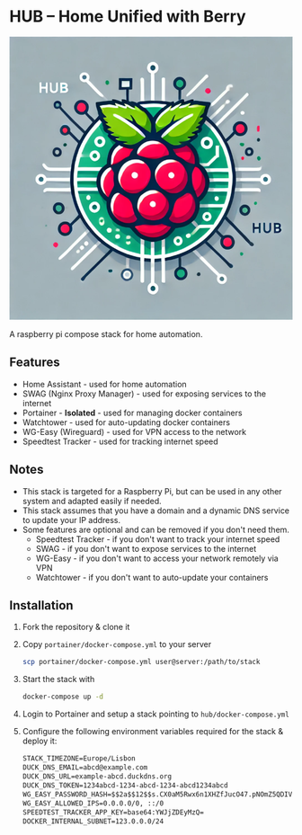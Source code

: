 # HUB – Home Unified with Berry

![HUB](img.png)

A raspberry pi compose stack for home automation.

## Features

- Home Assistant - used for home automation
- SWAG (Nginx Proxy Manager) - used for exposing services to the internet
- Portainer - **Isolated** - used for managing docker containers
- Watchtower - used for auto-updating docker containers
- WG-Easy (Wireguard) - used for VPN access to the network
- Speedtest Tracker - used for tracking internet speed

## Notes

- This stack is targeted for a Raspberry Pi, but can be used in any other system and adapted easily if needed.
- This stack assumes that you have a domain and a dynamic DNS service to update your IP address.
- Some features are optional and can be removed if you don't need them.
  - Speedtest Tracker - if you don't want to track your internet speed
  - SWAG - if you don't want to expose services to the internet
  - WG-Easy - if you don't want to access your network remotely via VPN
  - Watchtower - if you don't want to auto-update your containers

## Installation

1. Fork the repository & clone it
2. Copy `portainer/docker-compose.yml` to your server

    ```bash
    scp portainer/docker-compose.yml user@server:/path/to/stack
    ```
   
3. Start the stack with

    ```bash
    docker-compose up -d
    ```
   
4. Login to Portainer and setup a stack pointing to `hub/docker-compose.yml`

5. Configure the following environment variables required for the stack & deploy it:

    ```
    STACK_TIMEZONE=Europe/Lisbon
    DUCK_DNS_EMAIL=abcd@example.com
    DUCK_DNS_URL=example-abcd.duckdns.org
    DUCK_DNS_TOKEN=1234abcd-1234-abcd-1234-abcd1234abcd
    WG_EASY_PASSWORD_HASH=$$2a$$12$$s.CX0aM5Rwx6n1XHZfJucO47.pNOmZ5QDIV5tbcRmmLmSojJEWJX2
    WG_EASY_ALLOWED_IPS=0.0.0.0/0, ::/0
    SPEEDTEST_TRACKER_APP_KEY=base64:YWJjZDEyMzQ=
    DOCKER_INTERNAL_SUBNET=123.0.0.0/24
    ```

